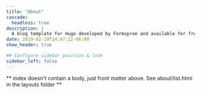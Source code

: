 ```yaml
---
title: "About"
cascade:
  headless: true
description: |
  A blog template for Hugo developed by Formspree and available for free.
date: 2019-02-19T14:47:22-06:00
show_header: true

## Configure sidebar position & look
sidebar_left: false
---
```


** index doesn't contain a body, just front matter above.
See about/list.html in the layouts folder **
